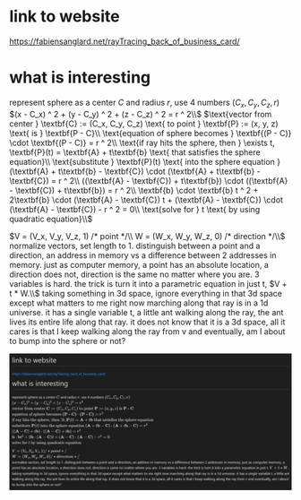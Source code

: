 # link to website
https://fabiensanglard.net/rayTracing_back_of_business_card/

# what is interesting
represent sphere as a center $C$ and radius $r$, use 4 numbers $(C_x, C_y, C_z, r)$</br>
$(x - C_x) ^ 2 + (y - C_y) ^ 2 + (z - C_z) ^ 2 = r ^ 2\\$
$\text{vector from center } \textbf{C} := (C_x, C_y, C_z) \text{ to point } \textbf{P} := (x, y, z) \text{ is } \textbf{P - C}\\
\text{equation of sphere becomes }  \textbf{(P - C)} \cdot \textbf{(P - C)} = r ^ 2\\
\text{if ray hits the sphere, then } \exists t, \textbf{P}(t) = \textbf{A} + t\textbf{b} \text{ that satisfies the sphere equation}\\
\text{substitute } \textbf{P}(t) \text{ into the sphere equation } (\textbf{A} + t\textbf{b} - \textbf{C}) \cdot (\textbf{A} + t\textbf{b} - \textbf{C}) = r ^ 2\\
((\textbf{A} - \textbf{C}) + t\textbf{b}) \cdot ((\textbf{A} - \textbf{C}) + t\textbf{b}) = r ^ 2\\
\textbf{b} \cdot \textbf{b} t ^ 2 + 2\textbf{b} \cdot (\textbf{A} - \textbf{C}) t + (\textbf{A} - \textbf{C}) \cdot (\textbf{A} - \textbf{C}) - r ^ 2 = 0\\
\text{solve for } t \text{ by using quadratic equation}\\$

$V = (V_x, V_y, V_z, 1) /* point */\\ 
W = (W_x, W_y, W_z, 0) /* direction */\\$
normalize vectors, set length to 1. distinguish between a point and a direction,
an address in memory vs a difference between 2 addresses in memory.
just as computer memory, a point has an absolute location, a direction does not, direction is the same no matter where you are.
3 variables is hard. the trick is turn it into a parametric equation in just t, $V + t * W.\\$ 
taking something in 3d space, ignore everything in that 3d space except what matters to me right now marching along that ray is in a 1d universe. it has a single variable t, a little ant walking along the ray, the ant lives its entire life along that ray.
it does not know that it is a 3d space, all it cares is that I keep walking along the ray from v and eventually, am I about to 
bump into the sphere or not?

![](img/0.png)
